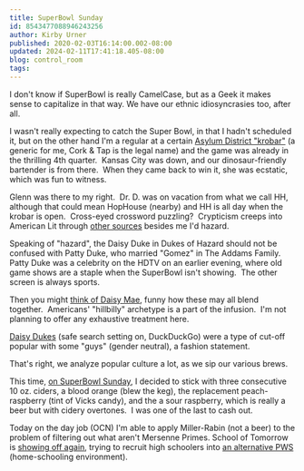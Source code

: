 ```yaml
---
title: SuperBowl Sunday
id: 8543477088946243256
author: Kirby Urner
published: 2020-02-03T16:14:00.002-08:00
updated: 2024-02-11T17:41:18.405-08:00
blog: control_room
tags: 
---
```


[](https://www.flickr.com/photos/kirbyurner/49485474131/in/dateposted-public/)

I don't know if SuperBowl is really CamelCase, but as a Geek it makes sense to capitalize in that way. We have our ethnic idiosyncrasies too, after all.

I wasn't really expecting to catch the Super Bowl, in that I hadn't scheduled it, but on the other hand I'm a regular at a certain [Asylum District "krobar"](https://worldgame.blogspot.com/2020/02/let-them-eat-soylent.html) (a generic for me, Cork & Tap is the legal name) and the game was already in the thrilling 4th quarter.  Kansas City was down, and our dinosaur-friendly bartender is from there.  When they came back to win it, she was ecstatic, which was fun to witness.

Glenn was there to my right.  Dr. D. was on vacation from what we call HH, although that could mean HopHouse (nearby) and HH is all day when the krobar is open.  Cross-eyed crossword puzzling?  Crypticism creeps into American Lit through [other sources](https://mybizmo.blogspot.com/2006/05/decoding-usa-culture.html) besides me I'd hazard.

Speaking of "hazard", the Daisy Duke in Dukes of Hazard should not be confused with Patty Duke, who married "Gomez" in The Addams Family.  Patty Duke was a celebrity on the HDTV on an earlier evening, where old game shows are a staple when the SuperBowl isn't showing.  The other screen is always sports.

[](https://blogger.googleusercontent.com/img/b/R29vZ2xl/AVvXsEgQNPTbsQyrnhORb2Ot_AX4OO849NkcfEehEphFptrO5Qnkr-Whc2MzVspI4O12cvEDUUzpEC0a41QNOSn2muewE2aD5r4j_VrDobdKy049N5pksoB_GeKkP34INPetosBasfIg/s1600/pattydukemystery.jpg)

Then you might [think of Daisy Mae](https://duckduckgo.com/?q=lil+abner+daisy+mae&atb=v203-6b_&ia=images&iax=images), funny how these may all blend together.  Americans' "hillbilly" archetype is a part of the infusion.  I'm not planning to offer any exhaustive treatment here.

[Daisy Dukes](https://duckduckgo.com/?q=daisey+dukes&atb=v203-6b_&iar=images&iax=images&ia=images) (safe search setting on, DuckDuckGo) were a type of cut-off popular with some "guys" (gender neutral), a fashion statement.

That's right, we analyze popular culture a lot, as we sip our various brews.

This time, [on SuperBowl Sunday](https://worldgame.blogspot.com/2024/02/nfl-day.html), I decided to stick with three consecutive 10 oz. ciders, a blood orange (blew the keg), the replacement peach-raspberry (tint of Vicks candy), and the a sour raspberry, which is really a beer but with cidery overtones.  I was one of the last to cash out.

Today on the day job (OCN) I'm able to apply Miller-Rabin (not a beer) to the problem of filtering out what aren't Mersenne Primes. School of Tomorrow is [showing off again](https://github.com/4dsolutions/School_of_Tomorrow/blob/master/mersennes.py), trying to recruit high schoolers into [an alternative PWS](https://medium.com/@kirbyurner/data-science-for-truckers-53bca05c04f1) (home-schooling environment).